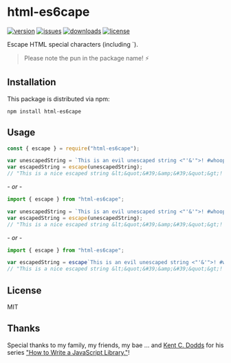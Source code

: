 # html-es6cape

[![version](https://img.shields.io/npm/v/html-es6cape.svg)](http://npm.im/html-es6cape)
[![issues](https://img.shields.io/github/issues-raw/antoniovdlc/html-es6cape.svg)](https://github.com/AntonioVdlC/html-es6cape/issues)
[![downloads](https://img.shields.io/npm/dt/html-es6cape.svg)](http://npm.im/html-es6cape)
[![license](https://img.shields.io/npm/l/html-es6cape.svg)](http://opensource.org/licenses/MIT)

Escape HTML special characters (including `). 
> Please note the pun in the package name! :zap:

## Installation

This package is distributed via npm:

```
npm install html-es6cape
```

## Usage

```javascript
const { escape } = require("html-es6cape");

var unescapedString = `This is an evil unescaped string <"'&'">! #whoopwhoop`;
var escapedString = escape(unescapedString);
// "This is a nice escaped string &lt;&quot;&#39;&amp;&#39;&quot;&gt;! #whoopwhoop"
```

*- or -*

```javascript
import { escape } from "html-es6cape";

var unescapedString = `This is an evil unescaped string <"'&'">! #whoopwhoop`;
var escapedString = escape(unescapedString);
// "This is a nice escaped string &lt;&quot;&#39;&amp;&#39;&quot;&gt;! #whoopwhoop"
```

*- or -*

```javascript
import { escape } from "html-es6cape";

var escapedString = escape`This is an evil unescaped string <"'&'">! #whoopwhoop`;
// "This is a nice escaped string &lt;&quot;&#39;&amp;&#39;&quot;&gt;! #whoopwhoop"
```

## License
MIT

## Thanks
Special thanks to my family, my friends, my bae ... and [Kent C. Dodds](https://github.com/kentcdodds) for his series ["How to Write a JavaScript Library."](https://egghead.io/series/how-to-write-an-open-source-javascript-library)!
